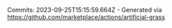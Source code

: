 Commits: 2023-09-25T15:15:59.664Z - Generated via https://github.com/marketplace/actions/artificial-grass
<br>
